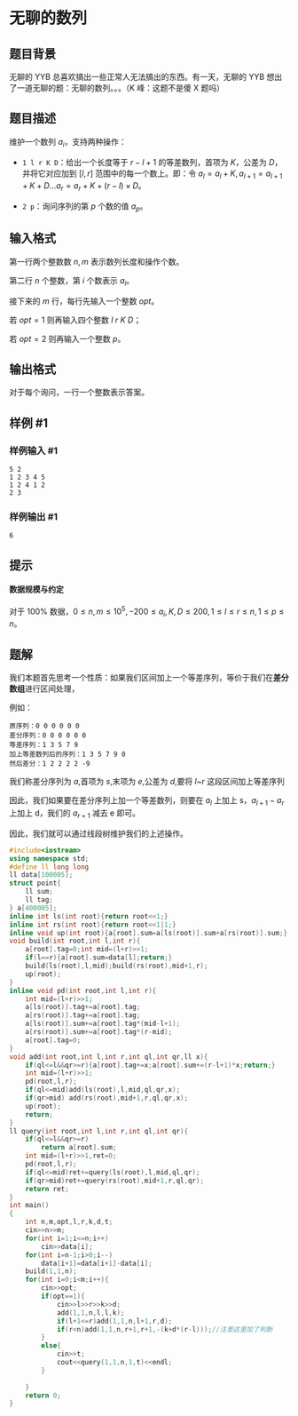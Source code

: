 # 无聊的数列

## 题目背景

无聊的 YYB 总喜欢搞出一些正常人无法搞出的东西。有一天，无聊的 YYB 想出了一道无聊的题：无聊的数列。。。（K 峰：这题不是傻 X 题吗）

## 题目描述

维护一个数列 $a_i$，支持两种操作：

 - `1 l r K D`：给出一个长度等于 $r-l+1$ 的等差数列，首项为 $K$，公差为 $D$，并将它对应加到 $[l,r]$ 范围中的每一个数上。即：令 $a_l=a_l+K,a_{l+1}=a_{l+1}+K+D\ldots a_r=a_r+K+(r-l) \times D$。

 - `2 p`：询问序列的第 $p$ 个数的值 $a_p$。

## 输入格式

第一行两个整数数 $n,m$ 表示数列长度和操作个数。

第二行 $n$ 个整数，第 $i$ 个数表示 $a_i$。

接下来的 $m$ 行，每行先输入一个整数 $opt$。

若 $opt=1$ 则再输入四个整数 $l\ r\ K\ D$；

若 $opt=2$ 则再输入一个整数 $p$。

## 输出格式

对于每个询问，一行一个整数表示答案。

## 样例 #1

### 样例输入 #1

```
5 2
1 2 3 4 5
1 2 4 1 2
2 3
```

### 样例输出 #1

```
6
```

## 提示

#### 数据规模与约定

对于 $100\%$ 数据，$0\le n,m \le 10^5,-200\le a_i,K,D\le 200, 1 \leq l \leq r \leq n, 1 \leq p \leq n$。

## 题解
我们本题首先思考一个性质：如果我们区间加上一个等差序列，等价于我们在**差分数组**进行区间处理，

例如：
```
原序列：0 0 0 0 0 0
差分序列：0 0 0 0 0 0
等差序列：1 3 5 7 9
加上等差数列后的序列：1 3 5 7 9 0
然后差分：1 2 2 2 2 -9
```

我们称差分序列为 $a$,首项为 $s$,末项为 $e$,公差为 $d$,要将 $l$~$r$ 这段区间加上等差序列

因此，我们如果要在差分序列上加一个等差数列，则要在 $a_{l}$ 上加上 s，$a_{l+1}-a_{r}$ 上加上 d，我们的 $a_{r+1}$ 减去 e 即可。

因此，我们就可以通过线段树维护我们的上述操作。

```cpp
#include<iostream>
using namespace std;
#define ll long long
ll data[100005];
struct point{
    ll sum;
    ll tag;
} a[400005];
inline int ls(int root){return root<<1;}
inline int rs(int root){return root<<1|1;}
inline void up(int root){a[root].sum=a[ls(root)].sum+a[rs(root)].sum;}
void build(int root,int l,int r){
    a[root].tag=0;int mid=(l+r)>>1;
    if(l==r){a[root].sum=data[l];return;}
    build(ls(root),l,mid);build(rs(root),mid+1,r);
    up(root);
}
inline void pd(int root,int l,int r){
    int mid=(l+r)>>1;
    a[ls(root)].tag+=a[root].tag;
    a[rs(root)].tag+=a[root].tag;
    a[ls(root)].sum+=a[root].tag*(mid-l+1);
    a[rs(root)].sum+=a[root].tag*(r-mid);
    a[root].tag=0;
}
void add(int root,int l,int r,int ql,int qr,ll x){
    if(ql<=l&&qr>=r){a[root].tag+=x;a[root].sum+=(r-l+1)*x;return;}
    int mid=(l+r)>>1;
    pd(root,l,r);
    if(ql<=mid)add(ls(root),l,mid,ql,qr,x);
    if(qr>mid) add(rs(root),mid+1,r,ql,qr,x);
    up(root);
    return;
}
ll query(int root,int l,int r,int ql,int qr){
    if(ql<=l&&qr>=r)
        return a[root].sum;
    int mid=(l+r)>>1,ret=0;
    pd(root,l,r);
    if(ql<=mid)ret+=query(ls(root),l,mid,ql,qr);
    if(qr>mid)ret+=query(rs(root),mid+1,r,ql,qr);
    return ret;
}
int main()
{
    int n,m,opt,l,r,k,d,t;
    cin>>n>>m;
    for(int i=1;i<=n;i++)
        cin>>data[i];
    for(int i=n-1;i>0;i--)
        data[i+1]=data[i+1]-data[i];
    build(1,1,n);
    for(int i=0;i<m;i++){
        cin>>opt;
        if(opt==1){
            cin>>l>>r>>k>>d;
            add(1,1,n,l,l,k);
            if(l+1<=r)add(1,1,n,l+1,r,d);
            if(r<n)add(1,1,n,r+1,r+1,-(k+d*(r-l)));//注意这里加了判断
        }
        else{
            cin>>t;
            cout<<query(1,1,n,1,t)<<endl;
        }
        
    }
    return 0;
}


```